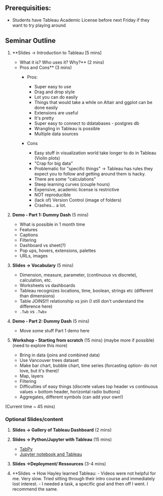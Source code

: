 ## Prerequisities:

- Students have Tableau Academic License before next Friday if they want to try playing around

## Seminar Outline

1. **Slides -> Introduction to Tableau [5 mins]
    - What it is? Who uses it? Why?** (2 mins)
    - Pros and Cons** (3 mins) 
        - Pros: 
          - Super easy to use
          - Drag and drop style
          - Lot you can do easily
          - Things that would take a while on Altair and ggplot can be done easily
          - Extensions are useful
          - It's pretty
          - Super easy to connect to ddatabases - postgres db
          - Wrangling in Tableau is possible
          - Multiple data sources

        - Cons
          - Easy stuff in visualization world take longer to do in Tableau (Violin plots)
          - "Crap for big data"
          - Problematic for "specific things" -> Tableau has rules they expect you to follow and getting around them is hacky. 
          - There are some "calculations"
          - Steep learning curves (couple hours)
          - Expensive, academic license is restrictive
          - NOT reproducible
          - (lack of) Version Control (image of folders) 
          - Crashes... a lot. 

1. **Demo - Part 1: Dummy Dash** (5 mins) 
    - What is possible in 1 month time 
    - Features 
    - Captions 
    - Filtering
    - Dashboard vs sheet(?) 
    - Pop ups, hovers, extensions, palettes
    - URLs, images 

1. **Slides -> Vocabulary** (5 mins) 
    - Dimension, measure, parameter, (continuous vs discrete),  calculation, etc.
    - Worksheets vs dashboards
    - Tableau recognizes locations, time, boolean, strings etc (different than dimensions)
    - Table JOINS!!! relationship vs join (I still don't understand the difference here) 
    - `.Twb` vs `.Twbx`
    
1. **Demo - Part 2: Dummy Dash** (5 mins) 

    - Move some stuff Part 1 demo here

1. **Workshop - Starting from scratch** (15 mins) (maybe more if possible) 
    (need to explore this more) 
    - Bring in data (joins and combined data) 
    - Use Vancouver trees dataset 
    - Make bar chart, bubble chart, time series (forcasting option- do not love, but it's there)!
    - Map, layers 
    - Filtering 
    - Difficulties of easy things (discrete values top header vs continuous values = bottom header, horizontal radio buttons)
    - Aggregates, different symbols (can add your own!) 

(Current time ~ 45 mins) 

### Optional Slides/content

1. **Slides -> Gallery of Tableau Dashboard** (2 mins) 

1. **Slides -> Python/Jupyter with Tableau** (15 mins)
    - [TabPy](https://www.tableau.com/about/blog/2016/11/leverage-power-python-tableau-tabpy-62077)
    - [Jupyter notebook and Tableau](https://www.tableau.com/about/blog/2017/1/building-advanced-analytics-applications-tabpy-64916)

1. **Slides ->Deployment/ Ressources** (3-4 mins) 

1. **Slides -> How Hayley learned Tableau: 
         - Videos were not helpful for me. Very slow. Tried sitting through their intro course and immediately lost interest. 
         - I needed a task, a specific goal and then off I went. I recommend the same.
